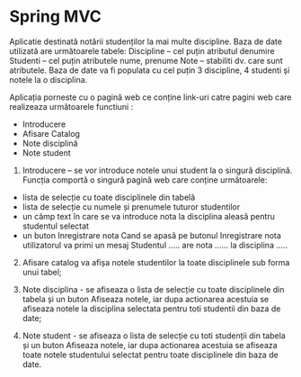 # Spring MVC

Aplicatie destinată notării studenților la mai multe discipline. 
Baza de date utilizată are următoarele tabele:
Discipline – cel puțin atributul denumire
Studenti – cel puțin atributele nume, prenume
Note – stabiliti dv. care sunt atributele.
Baza de date va fi populata cu cel puțin 3 discipline, 4 studenti și notele la o disciplina.

Aplicația porneste cu o pagină web ce conține link-uri catre pagini web care realizeaza următoarele
functiuni :
- Introducere
- Afisare Catalog
- Note disciplină
- Note student

1. Introducere – se vor introduce notele unui student la o singură disciplină. Funcția comportă o
singură pagină web care conține următoarele:
- lista de selecție cu toate disciplinele din tabelă
- lista de selecție cu numele și prenumele tuturor studentilor
- un câmp text în care se va introduce nota la disciplina aleasă pentru studentul selectat
- un buton Inregistrare nota
Cand se apasă pe butonul Inregistrare nota utilizatorul va primi un mesaj Studentul ..... are nota ...... la
disciplina .....

2. Afisare catalog va afișa notele studentilor la toate disciplinele sub forma unui tabel;

3. Note disciplina - se afiseaza o lista de selecție cu toate disciplinele din tabela și un buton
Afiseaza notele, iar dupa actionarea acestuia se afiseaza notele la disciplina selectata pentru toti
studentii din baza de date;

4. Note student - se afiseaza o lista de selecție cu toti studenții din tabela și un buton Afiseaza
notele, iar dupa actionarea acestuia se afiseaza toate notele studentului selectat pentru toate
disciplinele din baza de date.
